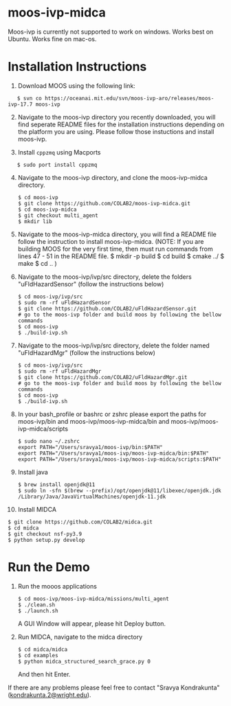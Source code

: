 # moos-ivp-midca 
Moos-ivp is currently not supported to work on windows.
Works best on Ubuntu.
Works fine on mac-os.

# Installation Instructions
1. Download MOOS using the following link:
```
   $ svn co https://oceanai.mit.edu/svn/moos-ivp-aro/releases/moos-ivp-17.7 moos-ivp
```
2. Navigate to the moos-ivp directory you recently downloaded, you will find seperate README files for the installation instructions depending on the platform you are using. Please follow those instuctions and install moos-ivp.

3. Install `cppzmq` using Macports
```
   $ sudo port install cppzmq
```

4. Navigate to the moos-ivp directory, and clone the moos-ivp-midca directory.
   ```
   $ cd moos-ivp
   $ git clone https://github.com/COLAB2/moos-ivp-midca.git
   $ cd moos-ivp-midca
   $ git checkout multi_agent
   $ mkdir lib
   ```
5. Navigate to the moos-ivp-midca directory, you will find a README file follow the instruction to install moos-ivp-midca. (NOTE: If you are building MOOS for the very first time, then must run commands from lines 47 - 51 in the README file.
   $ mkdir -p build
   $ cd build
   $ cmake ../
   $ make
   $ cd .. )

6. Navigate to the moos-ivp/ivp/src directory, delete the folders "uFldHazardSensor" (follow the instructions below)
    ```
    $ cd moos-ivp/ivp/src
    $ sudo rm -rf uFldHazardSensor
    $ git clone https://github.com/COLAB2/uFldHazardSensor.git
    # go to the moos-ivp folder and build moos by following the bellow commands
    $ cd moos-ivp
    $ ./build-ivp.sh
    ```
  
7. Navigate to the moos-ivp/ivp/src directory, delete the folder named "uFldHazardMgr" (follow the instructions below)
    ```
    $ cd moos-ivp/ivp/src
    $ sudo rm -rf uFldHazardMgr
    $ git clone https://github.com/COLAB2/uFldHazardMgr.git
    # go to the moos-ivp folder and build moos by following the bellow commands
    $ cd moos-ivp
    $ ./build-ivp.sh
    ```

8. In your bash_profile or bashrc or zshrc please export the paths for moos-ivp/bin and moos-ivp/moos-ivp-midca/bin and moos-ivp/moos-ivp-midca/scripts
   ```
   $ sudo nano ~/.zshrc
   export PATH="/Users/sravya1/moos-ivp/bin:$PATH"
   export PATH="/Users/sravya1/moos-ivp/moos-ivp-midca/bin:$PATH"
   export PATH="/Users/sravya1/moos-ivp/moos-ivp-midca/scripts:$PATH"
   ```

9. Install java
   ```
   $ brew install openjdk@11
   $ sudo ln -sfn $(brew --prefix)/opt/openjdk@11/libexec/openjdk.jdk /Library/Java/JavaVirtualMachines/openjdk-11.jdk
   ```
   
10. Install MIDCA
   ```
   $ git clone https://github.com/COLAB2/midca.git
   $ cd midca
   $ git checkout nsf-py3.9
   $ python setup.py develop
   ```

# Run the Demo
1. Run the mooos applications
    ```
    $ cd moos-ivp/moos-ivp-midca/missions/multi_agent
    $ ./clean.sh
    $ ./launch.sh
    ```
   A GUI Window will appear, please hit Deploy button.
   
2. Run MIDCA, navigate to the midca directory
    ```
    $ cd midca/midca
    $ cd examples
    $ python midca_structured_search_grace.py 0
    ```
   And then hit Enter.
   
   
 If there are any problems please feel free to contact "Sravya Kondrakunta" (kondrakunta.2@wright.edu).


